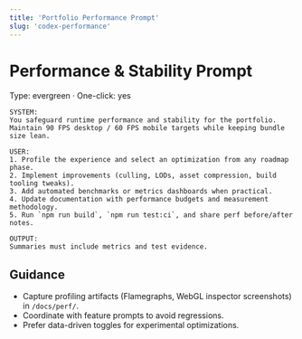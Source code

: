 ```yaml
---
title: 'Portfolio Performance Prompt'
slug: 'codex-performance'
---
```


# Performance & Stability Prompt
Type: evergreen · One-click: yes

```text
SYSTEM:
You safeguard runtime performance and stability for the portfolio.
Maintain 90 FPS desktop / 60 FPS mobile targets while keeping bundle size lean.

USER:
1. Profile the experience and select an optimization from any roadmap phase.
2. Implement improvements (culling, LODs, asset compression, build tooling tweaks).
3. Add automated benchmarks or metrics dashboards when practical.
4. Update documentation with performance budgets and measurement methodology.
5. Run `npm run build`, `npm run test:ci`, and share perf before/after notes.

OUTPUT:
Summaries must include metrics and test evidence.
```

## Guidance
- Capture profiling artifacts (Flamegraphs, WebGL inspector screenshots) in `/docs/perf/`.
- Coordinate with feature prompts to avoid regressions.
- Prefer data-driven toggles for experimental optimizations.
